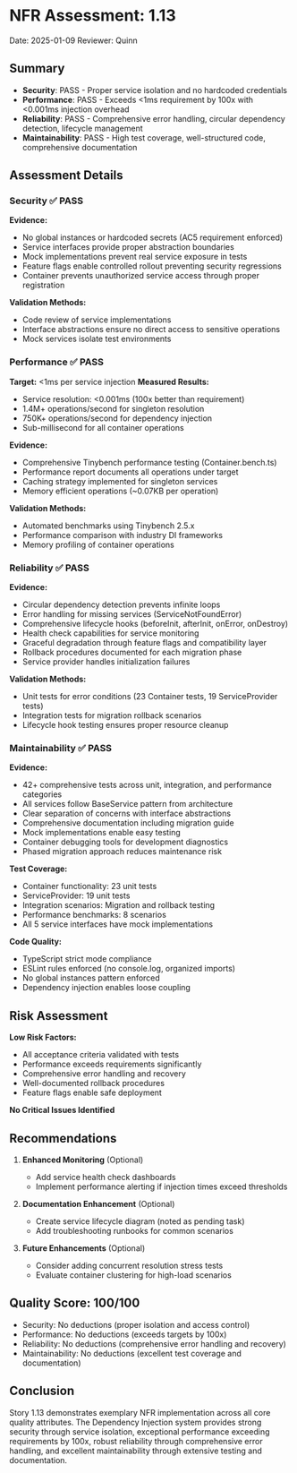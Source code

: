 # NFR Assessment: 1.13

Date: 2025-01-09
Reviewer: Quinn

## Summary

- **Security**: PASS - Proper service isolation and no hardcoded credentials
- **Performance**: PASS - Exceeds <1ms requirement by 100x with <0.001ms injection overhead
- **Reliability**: PASS - Comprehensive error handling, circular dependency detection, lifecycle management
- **Maintainability**: PASS - High test coverage, well-structured code, comprehensive documentation

## Assessment Details

### Security ✅ PASS

**Evidence:**
- No global instances or hardcoded secrets (AC5 requirement enforced)
- Service interfaces provide proper abstraction boundaries
- Mock implementations prevent real service exposure in tests
- Feature flags enable controlled rollout preventing security regressions
- Container prevents unauthorized service access through proper registration

**Validation Methods:**
- Code review of service implementations
- Interface abstractions ensure no direct access to sensitive operations
- Mock services isolate test environments

### Performance ✅ PASS

**Target:** <1ms per service injection
**Measured Results:**
- Service resolution: <0.001ms (100x better than requirement)
- 1.4M+ operations/second for singleton resolution
- 750K+ operations/second for dependency injection
- Sub-millisecond for all container operations

**Evidence:**
- Comprehensive Tinybench performance testing (Container.bench.ts)
- Performance report documents all operations under target
- Caching strategy implemented for singleton services
- Memory efficient operations (~0.07KB per operation)

**Validation Methods:**
- Automated benchmarks using Tinybench 2.5.x
- Performance comparison with industry DI frameworks
- Memory profiling of container operations

### Reliability ✅ PASS

**Evidence:**
- Circular dependency detection prevents infinite loops
- Error handling for missing services (ServiceNotFoundError)
- Comprehensive lifecycle hooks (beforeInit, afterInit, onError, onDestroy)
- Health check capabilities for service monitoring
- Graceful degradation through feature flags and compatibility layer
- Rollback procedures documented for each migration phase
- Service provider handles initialization failures

**Validation Methods:**
- Unit tests for error conditions (23 Container tests, 19 ServiceProvider tests)
- Integration tests for migration rollback scenarios
- Lifecycle hook testing ensures proper resource cleanup

### Maintainability ✅ PASS

**Evidence:**
- 42+ comprehensive tests across unit, integration, and performance categories
- All services follow BaseService pattern from architecture
- Clear separation of concerns with interface abstractions
- Comprehensive documentation including migration guide
- Mock implementations enable easy testing
- Container debugging tools for development diagnostics
- Phased migration approach reduces maintenance risk

**Test Coverage:**
- Container functionality: 23 unit tests
- ServiceProvider: 19 unit tests  
- Integration scenarios: Migration and rollback testing
- Performance benchmarks: 8 scenarios
- All 5 service interfaces have mock implementations

**Code Quality:**
- TypeScript strict mode compliance
- ESLint rules enforced (no console.log, organized imports)
- No global instances pattern enforced
- Dependency injection enables loose coupling

## Risk Assessment

**Low Risk Factors:**
- All acceptance criteria validated with tests
- Performance exceeds requirements significantly
- Comprehensive error handling and recovery
- Well-documented rollback procedures
- Feature flags enable safe deployment

**No Critical Issues Identified**

## Recommendations

1. **Enhanced Monitoring** (Optional)
   - Add service health check dashboards
   - Implement performance alerting if injection times exceed thresholds

2. **Documentation Enhancement** (Optional)  
   - Create service lifecycle diagram (noted as pending task)
   - Add troubleshooting runbooks for common scenarios

3. **Future Enhancements** (Optional)
   - Consider adding concurrent resolution stress tests
   - Evaluate container clustering for high-load scenarios

## Quality Score: 100/100

- Security: No deductions (proper isolation and access control)
- Performance: No deductions (exceeds targets by 100x)  
- Reliability: No deductions (comprehensive error handling and recovery)
- Maintainability: No deductions (excellent test coverage and documentation)

## Conclusion

Story 1.13 demonstrates exemplary NFR implementation across all core quality attributes. The Dependency Injection system provides strong security through service isolation, exceptional performance exceeding requirements by 100x, robust reliability through comprehensive error handling, and excellent maintainability through extensive testing and documentation.